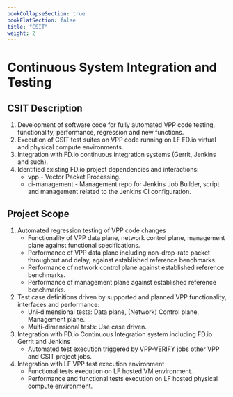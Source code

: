 ```yaml
---
bookCollapseSection: true
bookFlatSection: false
title: "CSIT"
weight: 2
---
```


# Continuous System Integration and Testing

## CSIT Description

1. Development of software code for fully automated VPP code testing,
   functionality, performance, regression and new functions.
2. Execution of CSIT test suites on VPP code running on LF FD.io virtual and
   physical compute environments.
3. Integration with FD.io continuous integration systems (Gerrit, Jenkins and
   such).
4. Identified existing FD.io project dependencies and interactions:
   - vpp - Vector Packet Processing.
   - ci-management - Management repo for Jenkins Job Builder, script and
     management related to the Jenkins CI configuration.

## Project Scope

1. Automated regression testing of VPP code changes
   - Functionality of VPP data plane, network control plane, management plane
     against functional specifications.
   - Performance of VPP data plane including non-drop-rate packet throughput
     and delay, against established reference benchmarks.
   - Performance of network control plane against established reference
     benchmarks.
   - Performance of management plane against established reference benchmarks.
2. Test case definitions driven by supported and planned VPP functionality,
   interfaces and performance:
   - Uni-dimensional tests: Data plane, (Network) Control plane, Management
     plane.
   - Multi-dimensional tests: Use case driven.
3. Integration with FD.io Continuous Integration system including FD.io Gerrit
   and Jenkins
   - Automated test execution triggered by VPP-VERIFY jobs other VPP and CSIT
     project jobs.
4. Integration with LF VPP test execution environment
   - Functional tests execution on LF hosted VM environment.
   - Performance and functional tests execution on LF hosted physical compute
     environment.
